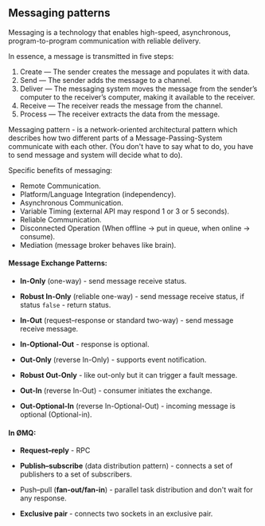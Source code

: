 Messaging patterns
-

Messaging is a technology that enables
high-speed, asynchronous, program-to-program communication with reliable delivery.

In essence, a message is transmitted in five steps:
1. Create — The sender creates the message and populates it with data.
2. Send — The sender adds the message to a channel.
3. Deliver — The messaging system moves the message from the sender’s computer
   to the receiver’s computer, making it available to the receiver.
4. Receive — The receiver reads the message from the channel.
5. Process — The receiver extracts the data from the message.

Messaging pattern - is a network-oriented architectural pattern
which describes how two different parts of a Message-Passing-System
communicate with each other.
(You don't have to say what to do, you have to send message and system will decide what to do).

Specific benefits of messaging:

* Remote Communication.
* Platform/Language Integration (independency).
* Asynchronous Communication.
* Variable Timing (external API may respond 1 or 3 or 5 seconds).
* Reliable Communication.
* Disconnected Operation (When offline -> put in queue, when online -> consume).
* Mediation (message broker behaves like brain).

#### Message Exchange Patterns:

* **In-Only** (one-way) - send message receive status.

* **Robust In-Only** (reliable one-way) - send message receive status,
  if status `false` - return status.

* **In-Out** (request–response or standard two-way) - send message receive message.

* **In-Optional-Out** - response is optional.

* **Out-Only** (reverse In-Only) - supports event notification.

* **Robust Out-Only** - like out-only but it can trigger a fault message.

* **Out-In** (reverse In-Out) - consumer initiates the exchange.

* **Out-Optional-In** (reverse In-Optional-Out) - incoming message is optional (Optional-in).

#### In ØMQ:

* **Request–reply** - RPC

* **Publish–subscribe** (data distribution pattern) - connects
  a set of publishers to a set of subscribers.

* Push–pull (**fan-out/fan-in**) - parallel task distribution
  and don't wait for any response.

* **Exclusive pair** - connects two sockets in an exclusive pair.
